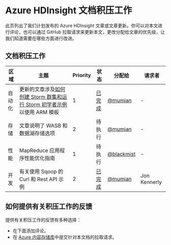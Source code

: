 <properties
   pageTitle="Azure HDInsight 文档积压工作 | Azure"
   description="查看和评价你想看到其发布的 HDInsight 帮助文章"
   documentationCenter="na"
   services="hdinsight"
   authors="nitinme"
   manager="pablissima"
   editor="cgronlun"/>

<tags
	ms.service="hdinsight"
	ms.date="06/01/2016"
	wacn.date="07/28/2016"/>

# Azure HDInsight 文档积压工作

此页列出了我们计划发布的 Azure HDInsight 文章或文章更新。你可以对本文进行评论，也可以通过 GitHub 拉取请求来更新本文，更改分配给文章的优先级，让我们知道需要在哪些方面进行改进。

## 文档积压工作

区域 |主题 | Priority | 状态 | 分配给 | 请求者 
------------- | ------------- | -------------- | -------------- | --------------- | --------------
自动化 | 更新的文章涉及[如何创建 Storm 群集和运行 Storm 初学者示例](/documentation/articles/hdinsight-apache-storm-tutorial-get-started/)以使用 ARM 模板 | 1 | [已完成](/documentation/articles/hdinsight-apache-storm-tutorial-get-started/#create-a-storm-cluster) | [@mumian](https://github.com/mumian) | -
存储 | 文章说明了 WASB 和数据湖存储选项 | 2 | 待执行 | [@mumian](https://github.com/mumian) | -
性能 | MapReduce 应用程序性能优化指南 | 1 | 待执行 | [@blackmist](https://github.com/blackmist) | -
开发 | 有关使用 Sqoop 的 Curl 和 Rest API 示例 | 2 | [已完成](/documentation/articles/hdinsight-hadoop-use-sqoop-curl/) | [@mumian](https://github.com/mumian) | Jon Kennerly |


## 如何提供有关积压工作的反馈
提供有关积压工作的反馈有多种选择：

* 在下面添加评论。
* 在 [Azure 内容存储库](https://github.com/Azure/azure-content/blob/master/articles/hdinsight/hdinsight-documentation-backlog.md)中提交针对本文档的拉取请求。

<!---HONumber=Mooncake_0530_2016-->